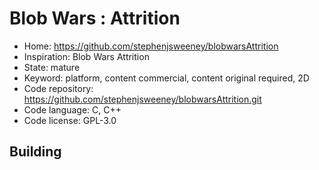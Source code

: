 # Blob Wars : Attrition

- Home: https://github.com/stephenjsweeney/blobwarsAttrition
- Inspiration: Blob Wars Attrition
- State: mature
- Keyword: platform, content commercial, content original required, 2D
- Code repository: https://github.com/stephenjsweeney/blobwarsAttrition.git
- Code language: C, C++
- Code license: GPL-3.0

## Building
